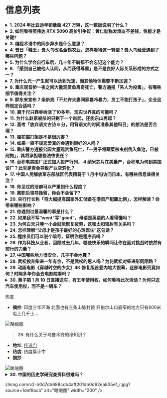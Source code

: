 # 信息列表

<details>
<summary><b>1. 2024 年比亚迪年销量超 427 万辆，这一数据说明了什么？</b></summary>

- **地址**: [传送门](https://www.zhihu.com/question/8695418518)
- **热度**: 200 万热度
- **摘抄**: 2024年，比亚迪新能源汽车全年累计销量427.21万辆，同比增长41.26%，...

<img src="https://pica.zhimg.com/80/v2-2150d6feb97c5177c9c79f7d499c32c0_1440w.jpeg" alt="略缩图" width="200" />
</details>

<details>
<summary><b>2. 如何看待英伟达 RTX 5090 高价引争议：黄仁勋称发烧友不差钱，性能才是关键?</b></summary>

- **地址**: [传送门](https://www.zhihu.com/question/9457915966)
- **热度**: 105 万热度
- **摘抄**: IT之家1 月 12 日消息，英伟达最新发布的 RTX 5090 显卡因定价问题...

<img src="https://pica.zhimg.com/50/v2-0453fdc7340b39365c5921cb0046dcea_b.jpg" alt="略缩图" width="200" />
</details>

<details>
<summary><b>3. 编程术语中的同步异步是什么意思？</b></summary>

- **地址**: [传送门](https://www.zhihu.com/question/658262658)
- **热度**: 72 万热度
- **摘抄**: 可以尽量浅显易懂的解释一下吗各位程序员

<img src="./img/1.jpg" alt="略缩图" width="200" />
</details>

<details>
<summary><b>4. 昔日「鞋王」贵人鸟改名金鹤农业，怎样看待这一转型？贵人鸟经营遇到了哪些问题？</b></summary>

- **地址**: [传送门](https://www.zhihu.com/question/9320444370)
- **热度**: 59 万热度
- **摘抄**: 曾在体育品牌界风光无限，邀请过刘德华、张柏芝等巨星代言的贵人鸟，近日传来更名消息...

<img src="https://picx.zhimg.com/80/v2-c578105396745f7b52f5b4323b1da7a9_1440w.png" alt="略缩图" width="200" />
</details>

<details>
<summary><b>5. 为什么学会自行车后，几十年不骑都不会忘记这个能力？</b></summary>

- **地址**: [传送门](https://www.zhihu.com/question/7491524678)
- **热度**: 53 万热度
- **摘抄**: 如题，一个人学会自行车后，几十年不接触自行车，在重新使用自行车时，依然能很快就熟...

<img src="https://pic1.zhimg.com/80/v2-d8fad38271eb011dcabb5f11f821b1a1_1440w.png" alt="略缩图" width="200" />
</details>

<details>
<summary><b>6. 「感到自己被他人认同，从而获得尊重」是不是良好人际关系形成的方式之一？</b></summary>

- **地址**: [传送门](https://www.zhihu.com/question/667087856)
- **热度**: 34 万热度
- **摘抄**: 但是需要软实力（沟通表达、阅历认知、学习、团队协作等等的能力）和硬实力（学历、证...

<img src="./img/1.jpg" alt="略缩图" width="200" />
</details>

<details>
<summary><b>7. 为什么光一产生就可以达到光速，而其他物体需要不断加速？</b></summary>

- **地址**: [传送门](https://www.zhihu.com/question/9123096591)
- **热度**: 33 万热度
- **摘抄**: 关于光速的说法

<img src="https://picx.zhimg.com/80/v2-c467c162ab167523a18736630768b78b_1440w.jpg" alt="略缩图" width="200" />
</details>

<details>
<summary><b>8. 重庆观音桥一夜之间大量观赏鱼离奇死亡，警方通报「系人为投毒」，有哪些细节值得关注？</b></summary>

- **地址**: [传送门](https://www.zhihu.com/question/9408823731)
- **热度**: 28 万热度
- **摘抄**: 1月13日，重庆市公安局江北区分局通报，江北嘉陵公园观赏鱼池中大量观赏鱼死亡案件...

<img src="https://picx.zhimg.com/80/v2-ec048ba8103dd08f9ad248af633391b5_1440w.webp?source=1def8aca" alt="略缩图" width="200" />
</details>

<details>
<summary><b>9. 胖东来宣布 7 条新规「不允许夫妻间家暴冷暴力，员工不能打孩子」，企业这样规定合适吗？</b></summary>

- **地址**: [传送门](https://www.zhihu.com/question/9469534937)
- **热度**: 25 万热度
- **摘抄**: 1月13日消息，今日，胖东来创始人、董事长于东来发布多条视频作品，内容涉及员工家...

<img src="https://picx.zhimg.com/80/v2-b5ae14cd131b17b4727733820081114f_1440w.png" alt="略缩图" width="200" />
</details>

<details>
<summary><b>10. 裘千尺只靠枣树活了10多年，现实世界真的可能吗？</b></summary>

- **地址**: [传送门](https://www.zhihu.com/question/367199012)
- **热度**: 21 万热度
- **摘抄**: 金庸先生笔下《神雕侠侣》中裘千尺只靠枣树活了10多年，现实世界真的可能吗？

<img src="https://picx.zhimg.com/80/v2-b54281fe9eb606ae6837a7e25962445b_1440w.gif" alt="略缩图" width="200" />
</details>

<details>
<summary><b>11. 为什么赵家被杀的只剩下一个赵武，还能东山再起？</b></summary>

- **地址**: [传送门](https://www.zhihu.com/question/9254432145)
- **热度**: 17 万热度
- **摘抄**: 

<img src="https://pic3.zhimg.com/50/v2-78a6cf2958003a6a43888b34135efb76_b.jpg" alt="略缩图" width="200" />
</details>

<details>
<summary><b>12. 高考「放弃语文古诗 6 分，用背语文的时间准备其他科目」的想法是否合理？</b></summary>

- **地址**: [传送门](https://www.zhihu.com/question/9089984149)
- **热度**: 16 万热度
- **摘抄**: 这是我去年就听到的别人的想法。我一直都是反对的，我觉得挤一挤时间是完全可以的。 ...

<img src="https://pica.zhimg.com/80/v2-ab019ab771848df3c439d26a7c8b2071_1440w.jpg" alt="略缩图" width="200" />
</details>

<details>
<summary><b>13. 狸花猫打架是不是很厉害？</b></summary>

- **地址**: [传送门](https://www.zhihu.com/question/455692258)
- **热度**: 16 万热度
- **摘抄**: 

<img src="https://pic3.zhimg.com/50/v2-79254654863720df9ef3ec20b0bf23a2_b.jpg" alt="略缩图" width="200" />
</details>

<details>
<summary><b>14. 如果一直不谈恋爱真的会遇到很好的人吗？</b></summary>

- **地址**: [传送门](https://www.zhihu.com/question/4247239909)
- **热度**: 16 万热度
- **摘抄**: 

<img src="./img/1.jpg" alt="略缩图" width="200" />
</details>

<details>
<summary><b>15. 重庆警方通报公园大量观赏鱼死亡，「一男子将蔬菜杀虫剂倒入鱼池，已被刑拘」，其将承担哪些法律责任？</b></summary>

- **地址**: [传送门](https://www.zhihu.com/question/9486849094)
- **热度**: 16 万热度
- **摘抄**: 1月13日，重庆市公安局江北区分局通报，江北嘉陵公园观赏鱼池中大量观赏鱼死亡案件...

<img src="https://pic3.zhimg.com/50/v2-da143c14bcce0f49066f9203d7a1487c_b.jpg" alt="略缩图" width="200" />
</details>

<details>
<summary><b>16. 台积电美国厂正式加入投产行列， 4 纳米芯片在美量产，台积电为何到美国设厂？此举是否会导致产业空洞化？</b></summary>

- **地址**: [传送门](https://www.zhihu.com/question/9465592004)
- **热度**: 16 万热度
- **摘抄**: 继台积电日本首座晶圆厂2024年年底开始量产后，台积电美国厂也正式加入投产行列。...

<img src="https://picx.zhimg.com/80/v2-00c58c76225ad932f37a4cd5fa20f2c6_1440w.png" alt="略缩图" width="200" />
</details>

<details>
<summary><b>17. 中国人民解放军东部战区代表团将于 1 月中旬访问日本，有哪些信息值得关注？</b></summary>

- **地址**: [传送门](https://www.zhihu.com/question/9473986277)
- **热度**: 16 万热度
- **摘抄**: 经双方商定，中国人民解放军东部战区代表团将于1月中旬访问日本。期间，代表团将会见...

<img src="https://picx.zhimg.com/50/v2-ec3f8aa86219f6f2b962c1d98e05c045_b.jpg" alt="略缩图" width="200" />
</details>

<details>
<summary><b>18. 你见过的洁癖可以严重到什么程度？</b></summary>

- **地址**: [传送门](https://www.zhihu.com/question/433994618)
- **热度**: 16 万热度
- **摘抄**: 

<img src="https://pica.zhimg.com/50/v2-f9f94b512aced7f0736be004c8368a64_b.jpg" alt="略缩图" width="200" />
</details>

<details>
<summary><b>19. 离职后领导挽留，你会不会留下?</b></summary>

- **地址**: [传送门](https://www.zhihu.com/question/8763499032)
- **热度**: 14 万热度
- **摘抄**: 提离职时，领导千方百计地给你画大饼，你会不会留下？一直说现在工作难找，先留下，说...

<img src="https://picx.zhimg.com/50/v2-326a1109ad0ef84cfcbdece7aa6e12ab_b.jpg" alt="略缩图" width="200" />
</details>

<details>
<summary><b>20. 央行行长称「将大幅提高国家外汇储备在港资产配置比例」，怎样解读？会带来哪些影响？</b></summary>

- **地址**: [传送门](https://www.zhihu.com/question/9461698233)
- **热度**: 14 万热度
- **摘抄**: 新京报贝壳财经讯（记者胡萌）“下一步我们将聚焦四个重点方向，全力支持香港国际金融...

<img src="https://pic1.zhimg.com/80/v2-ffd23cc766a8a982987dec305579ea25_1440w.png" alt="略缩图" width="200" />
</details>

<details>
<summary><b>21. 你遇到过最温馨的事是什么？</b></summary>

- **地址**: [传送门](https://www.zhihu.com/question/9204512183)
- **热度**: 14 万热度
- **摘抄**: 

<img src="https://pic4.zhimg.com/50/v2-cbabd76360954925388fc9513e54ac1f_b.jpg" alt="略缩图" width="200" />
</details>

<details>
<summary><b>22. 如果我不写“went”写“goed”，母语是英语的人看得懂吗？</b></summary>

- **地址**: [传送门](https://www.zhihu.com/question/9165562285)
- **热度**: 13 万热度
- **摘抄**: 

<img src="https://picx.zhimg.com/80/v2-95ecf1b3bcf5fb90815b1fa4c6f3a17d_1440w.webp?source=1def8aca" alt="略缩图" width="200" />
</details>

<details>
<summary><b>23. 为何白天只睡一小会就能恢复疲劳，这和太阳辐射有关系吗？</b></summary>

- **地址**: [传送门](https://www.zhihu.com/question/6160269824)
- **热度**: 13 万热度
- **摘抄**: 为何白天只睡一小会就能恢复疲劳，而晚上要睡一整宿呢？这是太阳的辐射有关系吗？ @...

<img src="https://pic1.zhimg.com/70/v2-623b76ac1cfb28397467b4951eba974e_1440w.avis?source=172ae18b&biz_tag=Post" alt="略缩图" width="200" />
</details>

<details>
<summary><b>24. 怎样理解“父母才是孩子最好的心理医生”这句话？</b></summary>

- **地址**: [传送门](https://www.zhihu.com/question/9262408719)
- **热度**: 10 万热度
- **摘抄**: 曾经听到一位心理专家说，父母才是孩子最好的心理医生，再好的药物治疗和心理疏导，都...

<img src="https://picx.zhimg.com/80/v2-bac6ee22a94e2e94adaf203707d35371_1440w.png" alt="略缩图" width="200" />
</details>

<details>
<summary><b>25. 程序员们可以说个暗号，证明你是程序员吗？</b></summary>

- **地址**: [传送门](https://www.zhihu.com/question/610436469)
- **热度**: 10 万热度
- **摘抄**: 知乎上有多少程序员，可以说个暗号，证明你是程序员吗？

<img src="https://pic1.zhimg.com/80/v2-c2bbedfc85b2d49a09e1b23061b1e167_1440w.webp?source=1940ef5c" alt="略缩图" width="200" />
</details>

<details>
<summary><b>26. 作为科技从业者，回顾过去几年，哪些快乐的瞬间让你在面对挑战时依然有前行的力量？</b></summary>

- **地址**: [传送门](https://www.zhihu.com/question/9126294382)
- **热度**: 5.7 万热度
- **摘抄**: 伟大的科技公司有不少成立于经济低谷期，这个事实被反复提及。我们可能也是其中的参与...

<img src="https://pic1.zhimg.com/80/v2-df513ebf2074e32525fe00f70d551c14_1440w.png" alt="略缩图" width="200" />
</details>

<details>
<summary><b>27. 中国哪些地方很安全，几乎不会地震？</b></summary>

- **地址**: [传送门](https://www.zhihu.com/question/616044827)
- **热度**: 5.2 万热度
- **摘抄**: 

<img src="https://picx.zhimg.com/80/v2-ecd4e2ac0785658ebde30b0a2198cc14_1440w.png" alt="略缩图" width="200" />
</details>

<details>
<summary><b>28. 武松投奔柴进一年有余，不是武松的恩人吗？为何武松对柴进形同陌路？</b></summary>

- **地址**: [传送门](https://www.zhihu.com/question/602167706)
- **热度**: 5.2 万热度
- **摘抄**: 施恩、孔亮不识水性，一时落水，俱被淹死。宋江见又折了二将，心中大忧，嗟叹不已。 ...

<img src="https://pic1.zhimg.com/80/v2-d89e670042456a310dbbc3fc914dc5ff_720w.webp?source=1940ef5c" alt="略缩图" width="200" />
</details>

<details>
<summary><b>29. 动画电影《穿越时空的少女》4K 修复版首登内地大银幕，这部电影究竟如何？时隔多年你会去电影院看吗？</b></summary>

- **地址**: [传送门](https://www.zhihu.com/question/9251671129)
- **热度**: 5.1 万热度
- **摘抄**: 这么多年过去了，你对于这部电影都有哪些记忆？

<img src="https://pic3.zhimg.com/50/v2-aac9a990b0111d06b1e6098b85d90200_b.jpg" alt="略缩图" width="200" />
</details>

<details>
<summary><b>30. 黄子韬 1 月 10 日直播送车，有五年使用权，如何看待此次活动？为何只送汽车使用权，而不是一辆车？</b></summary>

- **地址**: [传送门](https://www.zhihu.com/question/9252475857)
- **热度**: 4.9 万热度
- **摘抄**: 日前，黄子韬发视频表示将在2025年1月10日晚直播送车，总数不低于10台。有网...

<img src="https://pica.zhimg.com/80/v2-12d2df5e8189334343dea8f910c4f188_1440w.png" alt="略缩图" width="200" />
</details>

热度
- **摘抄**: 印度三年环海 北面也有三条山脉封锁 开伯尔山口最窄的地方只有600米 屯上几千士...

<img src="https://picx.zhimg.com/50/v2-4792f7c1fb33685bff5ce526fb5e63f9_b.jpg" alt="略缩图" width="200" />
</details>

><b>29. 有什么关于乌鲁木齐的冷知识？</b></summary>

- **地址**: [传送门](https://www.zhihu.com/question/55094348)
- **热度**: 热度累计中
- **摘抄**: 

<img src="https://pic1.zhimg.com/80/v2-6dd4822555c0e7b0eef6f299ecfbc138_720w.webp?source=1def8aca" alt="略缩图" width="200" />
</details>

<details>
<summary><b>30. 中国的历史学研究查资料很难吗？</b></summary>

- **地址**: [传送门](https://www.zhihu.com/question/662357679)
- **热度**: 热度累计中
- **摘抄**: 

<img src="https://picx.zhimg.com/80/v2-f1b5ce1f1dbc7ecc9c71b64b20b05972_720w.webp?source=1def8aca" alt="略缩图" width="200" />
</details>

zhimg.com/v2-b0d7db688cdb4aff201db0d62ea835ef_r.jpg?source=1def8aca" alt="略缩图" width="200" />
</details>

